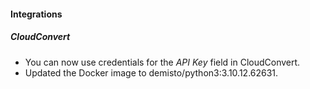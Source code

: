 
#### Integrations

##### CloudConvert

- You can now use credentials for the *API Key* field in CloudConvert.
- Updated the Docker image to demisto/python3:3.10.12.62631.
